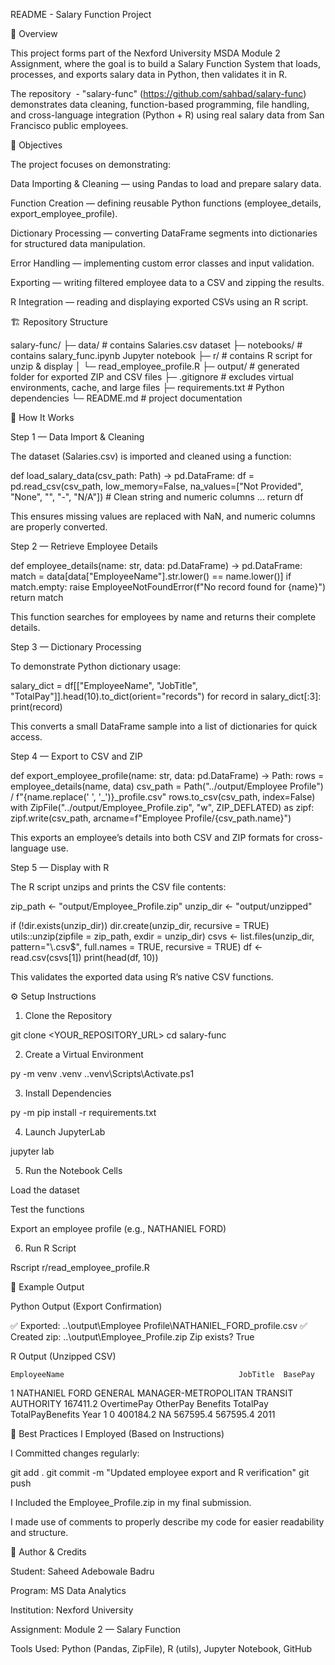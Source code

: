 README - Salary Function Project 

📘 Overview

This project forms part of the Nexford University MSDA Module 2 Assignment, where the goal is to build a Salary Function System that loads, processes, and exports salary data in Python, then validates it in R.

The repository  - "salary-func" (https://github.com/sahbad/salary-func) demonstrates data cleaning, function-based programming, file handling, and cross-language integration (Python + R) using real salary data from San Francisco public employees.

🧩 Objectives

The project focuses on demonstrating:

Data Importing & Cleaning — using Pandas to load and prepare salary data.

Function Creation — defining reusable Python functions (employee_details, export_employee_profile).

Dictionary Processing — converting DataFrame segments into dictionaries for structured data manipulation.

Error Handling — implementing custom error classes and input validation.

Exporting — writing filtered employee data to a CSV and zipping the results.

R Integration — reading and displaying exported CSVs using an R script.

🏗️ Repository Structure

salary-func/
├─ data/                      # contains Salaries.csv dataset
├─ notebooks/                 # contains salary_func.ipynb Jupyter notebook
├─ r/                         # contains R script for unzip & display
│  └─ read_employee_profile.R
├─ output/                    # generated folder for exported ZIP and CSV files
├─ .gitignore                 # excludes virtual environments, cache, and large files
├─ requirements.txt           # Python dependencies
└─ README.md                  # project documentation

🧠 How It Works

Step 1 — Data Import & Cleaning

The dataset (Salaries.csv) is imported and cleaned using a function:

def load_salary_data(csv_path: Path) -> pd.DataFrame:
    df = pd.read_csv(csv_path, low_memory=False, na_values=["Not Provided", "None", "", "-", "N/A"])
    # Clean string and numeric columns
    ...
    return df

This ensures missing values are replaced with NaN, and numeric columns are properly converted.

Step 2 — Retrieve Employee Details

def employee_details(name: str, data: pd.DataFrame) -> pd.DataFrame:
    match = data[data["EmployeeName"].str.lower() == name.lower()]
    if match.empty:
        raise EmployeeNotFoundError(f"No record found for {name}")
    return match

This function searches for employees by name and returns their complete details.

Step 3 — Dictionary Processing

To demonstrate Python dictionary usage:

salary_dict = df[["EmployeeName", "JobTitle", "TotalPay"]].head(10).to_dict(orient="records")
for record in salary_dict[:3]:
    print(record)

This converts a small DataFrame sample into a list of dictionaries for quick access.

Step 4 — Export to CSV and ZIP

def export_employee_profile(name: str, data: pd.DataFrame) -> Path:
    rows = employee_details(name, data)
    csv_path = Path("../output/Employee Profile") / f"{name.replace(' ', '_')}_profile.csv"
    rows.to_csv(csv_path, index=False)
    with ZipFile("../output/Employee_Profile.zip", "w", ZIP_DEFLATED) as zipf:
        zipf.write(csv_path, arcname=f"Employee Profile/{csv_path.name}")

This exports an employee’s details into both CSV and ZIP formats for cross-language use.

Step 5 — Display with R

The R script unzips and prints the CSV file contents:

zip_path <- "output/Employee_Profile.zip"
unzip_dir <- "output/unzipped"

if (!dir.exists(unzip_dir)) dir.create(unzip_dir, recursive = TRUE)
utils::unzip(zipfile = zip_path, exdir = unzip_dir)
csvs <- list.files(unzip_dir, pattern="\\.csv$", full.names = TRUE, recursive = TRUE)
df <- read.csv(csvs[1])
print(head(df, 10))

This validates the exported data using R’s native CSV functions.

⚙️ Setup Instructions

1. Clone the Repository

git clone <YOUR_REPOSITORY_URL>
cd salary-func

2. Create a Virtual Environment

py -m venv .venv
.\.venv\Scripts\Activate.ps1

3. Install Dependencies

py -m pip install -r requirements.txt

4. Launch JupyterLab

jupyter lab

5. Run the Notebook Cells

Load the dataset

Test the functions

Export an employee profile (e.g., NATHANIEL FORD)

6. Run R Script

Rscript r/read_employee_profile.R

🧾 Example Output

Python Output (Export Confirmation)

✅ Exported: ..\output\Employee Profile\NATHANIEL_FORD_profile.csv
✅ Created zip: ..\output\Employee_Profile.zip
Zip exists? True

R Output (Unzipped CSV)

    EmployeeName                                       JobTitle  BasePay
1 NATHANIEL FORD GENERAL MANAGER-METROPOLITAN TRANSIT AUTHORITY 167411.2
  OvertimePay OtherPay Benefits TotalPay TotalPayBenefits Year
1           0 400184.2       NA 567595.4         567595.4 2011

🧹 Best Practices I Employed (Based on Instructions)

I Committed changes regularly:

git add .
git commit -m "Updated employee export and R verification"
git push

I Included the Employee_Profile.zip in my final submission.

I made use of comments to properly describe my code for easier readability and structure. 

🏁 Author & Credits

Student: Saheed Adebowale Badru

Program: MS Data Analytics

Institution: Nexford University

Assignment: Module 2 — Salary Function

Tools Used: Python (Pandas, ZipFile), R (utils), Jupyter Notebook, GitHub

